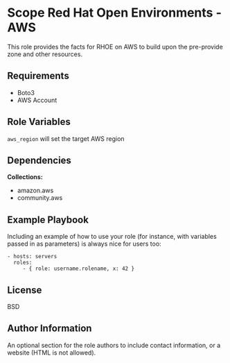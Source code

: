 Scope Red Hat Open Environments - AWS
=========

This role provides the facts for RHOE on AWS to build upon the pre-provide zone and other resources.

Requirements
------------

- Boto3
- AWS Account

Role Variables
--------------

`aws_region` will set the target AWS region

Dependencies
------------

**Collections:**

- amazon.aws
- community.aws

Example Playbook
----------------

Including an example of how to use your role (for instance, with variables passed in as parameters) is always nice for users too:

    - hosts: servers
      roles:
         - { role: username.rolename, x: 42 }

License
-------

BSD

Author Information
------------------

An optional section for the role authors to include contact information, or a website (HTML is not allowed).
